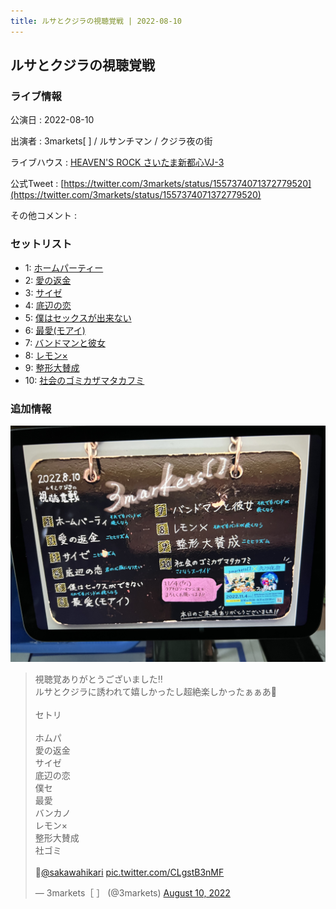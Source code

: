 ```yaml
---
title: ルサとクジラの視聴覚戦 | 2022-08-10
---
```

## ルサとクジラの視聴覚戦

### ライブ情報

公演日
:    2022-08-10

出演者
:    3markets[ ] / ルサンチマン / クジラ夜の街

ライブハウス
:    [HEAVEN'S ROCK さいたま新都心VJ-3](livehouse026.html)

公式Tweet
:    [https://twitter.com/3markets/status/1557374071372779520](https://twitter.com/3markets/status/1557374071372779520)

その他コメント
:    

### セットリスト

*  1: [ホームパーティー](song011.html)
*  2: [愛の返金](song012.html)
*  3: [サイゼ](song004.html)
*  4: [底辺の恋](song008.html)
*  5: [僕はセックスが出来ない](song006.html)
*  6: [最愛(モアイ)](song014.html)
*  7: [バンドマンと彼女](song009.html)
*  8: [レモン×](song003.html)
*  9: [整形大賛成](song005.html)
*  10: [社会のゴミカザマタカフミ](song002.html)


### 追加情報


[![セトリ画像](images/030.jpg)](images/030.jpg)


<blockquote class="twitter-tweet"><p lang="ja" dir="ltr">視聴覚ありがとうございました‼️<br>ルサとクジラに誘われて嬉しかったし超絶楽しかったぁぁあ🍋<br><br>セトリ　<br><br>ホムパ<br>愛の返金<br>サイゼ<br>底辺の恋<br>僕セ<br>最愛<br>バンカノ<br>レモン×<br>整形大賛成<br>社ゴミ<br><br>📸<a href="https://twitter.com/sakawahikari?ref_src=twsrc%5Etfw">@sakawahikari</a> <a href="https://t.co/CLgstB3nMF">pic.twitter.com/CLgstB3nMF</a></p>&mdash; 3markets［ ］ (@3markets) <a href="https://twitter.com/3markets/status/1557374071372779520?ref_src=twsrc%5Etfw">August 10, 2022</a></blockquote>
<script async src="https://platform.twitter.com/widgets.js" charset="utf-8"></script>


